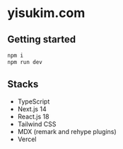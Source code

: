 # yisukim.com

## Getting started

```bash
npm i
npm run dev
```

## Stacks

- TypeScript
- Next.js 14
- React.js 18
- Tailwind CSS
- MDX (remark and rehype plugins)
- Vercel